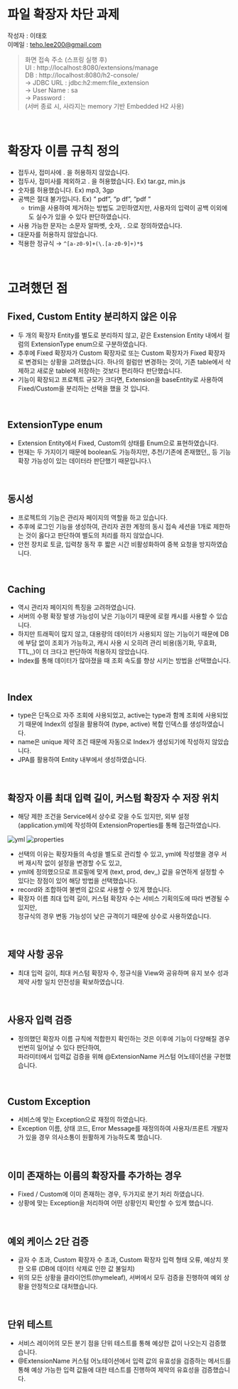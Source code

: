 # 파일 확장자 차단 과제
작성자 : 이태호<br>
이메일 : teho.lee200@gmail.com

> 화면 접속 주소 (스프링 실행 후)<br>
> UI : http://localhost:8080/extensions/manage<br>
> DB : http://localhost:8080/h2-console/<br>
 → JDBC URL : jdbc:h2:mem:file_extension<br>
 → User Name : sa<br>
 → Password :<br>
> (서버 종료 시, 사라지는 memory 기반 Embedded H2 사용)

<br>

# 확장자 이름 규칙 정의
- 접두사, 접미사에 . 을 허용하지 않았습니다.
- 접두사, 접미사를 제외하고 . 을 허용했습니다. Ex) tar.gz, min.js
- 숫자를 허용했습니다. Ex) mp3, 3gp
- 공백은 절대 불가입니다. Ex) “ pdf”, “p df”, “pdf “
    - trim을 사용하여 제거하는 방법도 고민하였지만,
    사용자의 입력이 공백 이외에도 실수가 있을 수 있다 판단하였습니다.
- 사용 가능한 문자는 소문자 알파벳, 숫자, . 으로 정의하였습니다.
- 대문자를 허용하지 않았습니다.
- 적용한 정규식 → `^[a-z0-9]+(\.[a-z0-9]+)*$`

<br>

# 고려했던 점

## Fixed, Custom Entity 분리하지 않은 이유

- 두 개의 확장자 Entity를 별도로 분리하지 않고, 같은 Exstension Entity 내에서
컬럼의 ExtensionType enum으로 구분하였습니다.
- 추후에 Fixed 확장자가 Custom 확장자로 또는 Custom 확장자가 Fixed 확장자 로 변경되는 상황을 고려했습니다. 하나의 컬럼만 변경하는 것이, 기존 table에서 삭제하고 새로운 table에 저장하는 것보다 편리하다 판단했습니다.
- 기능이 확장되고 프로젝트 규모가 크다면, Extension을 baseEntity로 사용하여 Fixed/Custom을 분리하는 선택을 했을 것 입니다.

<br>

## ExtensionType enum

- Extension Entity에서 Fixed, Custom의 상태를 Enum으로 표현하였습니다.
- 현재는 두 가지이기 때문에 boolean도 가능하지만, 추천/기존에 존재했던,, 등 기능 확장 가능성이 있는 데이터라 판단했기 때문입니다.\
  
<br>

## 동시성

- 프로젝트의 기능은 관리자 페이지의 역할을 하고 있습니다.
- 추후에 로그인 기능을 생성하여, 관리자 권한 계정의 동시 접속 세션을 1개로 제한하는 것이 옳다고 판단하여 별도의 처리를 하지 않았습니다.
- 안전 장치로 토글, 입력창 동작 후 짧은 시간 비활성화하여 중복 요청을 방지하였습니다.
   
<br>

## Caching

- 역시 관리자 페이지의 특징을 고려하였습니다.
- 서버의 수평 확장 발생 가능성이 낮은 기능이기 때문에 로컬 캐시를 사용할 수 있습니다.
- 하지만 트래픽이 많지 않고, 대용량의 데이터가 사용되지 않는 기능이기 때문에 DB에 부담 없이 조회가 가능하고, 캐시 사용 시 오히려 관리 비용(동기화, 무효화, TTL,,)이 더 크다고 판단하여 적용하지 않았습니다.
- Index를 통해 데이터가 많아졌을 때 조회 속도를 향상 시키는 방법을 선택했습니다.
   
<br>

## Index

- type은 단독으로 자주 조회에 사용되었고, active는 type과 함께 조회에 사용되었기 때문에 Index의 성질을 활용하여 (type, active) 복합 인덱스를 생성하였습니다.
- name은 unique 제약 조건 때문에 자동으로 Index가 생성되기에 작성하지 않았습니다.
- JPA를 활용하여 Entity 내부에서 생성하였습니다.
  
<br>

## 확장자 이름 최대 입력 길이, 커스텀 확장자 수 저장 위치

- 해당 제한 조건을 Service에서 상수로 갖을 수도 있지만, 외부 설정(application.yml)에 작성하여 ExtensionProperties를 통해 접근하였습니다.

![yml](https://github.com/user-attachments/assets/0ab26e28-9071-4f80-aca7-749373539d54)
![properties](https://github.com/user-attachments/assets/0ba8eb53-5c37-41ca-9ebf-57de123b1f22)

- 선택의 이유는 확장자들의 속성을 별도로 관리할 수 있고, yml에 작성했을 경우 서버 재시작 없이 설정을 변경할 수도 있고,
- yml에 정의했으므로 프로필에 맞게 (text, prod, dev,,) 값을 유연하게 설정할 수 있다는 장점이 있어 해당 방법을 선택했습니다.
- record와 조합하여 불변의 값으로 사용할 수 있게 했습니다.
- 확장자 이름 최대 입력 길이, 커스텀 확장자 수는 서비스 기획의도에 따라 변경될 수 있지만,<br>정규식의 경우 변동 가능성이 낮은 규격이기 때문에 상수로 사용하였습니다.

<br>

## 제약 사항 공유

- 최대 입력 길이, 최대 커스텀 확장자 수, 정규식을 View와 공유하며 유지 보수 성과 제약 사항 일치 안전성을 확보하였습니다.

<br>

## 사용자 입력 검증

- 정의했던 확장자 이름 규칙에 적합한지 확인하는 것은 이후에 기능이 다양해질 경우 빈번히 일어날 수 있다 판단하여,<br>파라미터에서 입력값 검증을 위해 @ExtensionName 커스텀 어노테이션을 구현했습니다.

<br>

## Custom Exception

- 서비스에 맞는 Exception으로 재정의 하였습니다.
- Exception 이름, 상태 코드, Error Message를 재정의하여 사용자/프론트 개발자가 있을 경우 의사소통이 원활하게 가능하도록 했습니다.

<br>

## 이미 존재하는 이름의 확장자를 추가하는 경우

- Fixed / Custom에 이미 존재하는 경우, 두가지로 분기 처리 하였습니다.
- 상황에 맞는 Exception을 처리하여 어떤 상황인지 확인할 수 있게 했습니다.

<br>

## 예외 케이스 2단 검증

- 글자 수 초과, Custom 확장자 수 초과, Custom 확장자 입력 형태 오류, 예상치 못한 오류 (DB에 데이터 삭제로 인한 값 불일치)
- 위의 모든 상황을 클라이언트(thymeleaf), 서버에서 모두 검증을 진행하여 예외 상황을 안정적으로 대처했습니다.

<br>




## 단위 테스트

- 서비스 레이어의 모든 분기 점을 단위 테스트를 통해 예상한 값이 나오는지 검증했습니다.
- @ExtensionName 커스텀 어노테이션에서 입력 값의 유효성을 검증하는 메서드를 통해 예상 가능한 입력 값들에 대한 테스트를 진행하여 제약의 유효성을 검증했습니다.
